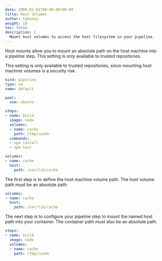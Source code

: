 ```yaml
---
date: 2000-01-01T00:00:00+00:00
title: Host Volumes
author: tphoney
weight: 19
toc: false
description: |
  Mount host volumes to access the host filesystem in your pipeline.
---
```


Host mounts allow you to mount an absolute path on the host machine into a pipeline step. This setting is only available to trusted repositories.

<div class="alert alert-warn"><!--TODO security-->
This setting is only available to trusted repositories, since mounting host machine volumes is a security risk.
</div>

```yaml {linenos=table, hl_lines=["8-10", "15-18"]}
kind: pipeline
type: vm
name: default

pool:
  use: ubuntu

steps:
- name: build
  image: node
  volumes:
  - name: cache
    path: /tmp/cache
  commands:
  - npm install
  - npm test

volumes:
- name: cache
  host:
    path: /var/lib/cache
```

The first step is to define the host machine volume path. The host volume path must be an absolute path.

```yaml {linenos=table, linenostart=15}
volumes:
- name: cache
  host:
    path: /var/lib/cache
```

The next step is to configure your pipeline step to mount the named host path into your container. The container path must also be an absolute path.

```yaml {linenos=table, linenostart=5}
steps:
- name: build
  image: node
  volumes:
  - name: cache
    path: /tmp/cache
```

